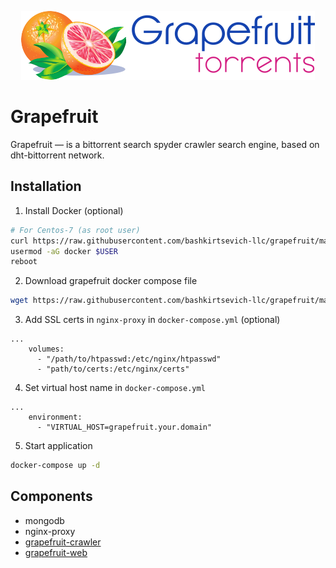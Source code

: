 <p align="center">
  <img src="https://raw.githubusercontent.com/bashkirtsevich-llc/grapefruit-web/master/static/logo.png">
</p>

# Grapefruit
Grapefruit — is a bittorrent search spyder crawler search engine, based on dht-bittorrent network.

## Installation
1. Install Docker (optional)
```bash
# For Centos-7 (as root user)
curl https://raw.githubusercontent.com/bashkirtsevich-llc/grapefruit/master/tools/docker-install.sh | /bin/bash
usermod -aG docker $USER
reboot
```
2. Download grapefruit docker compose file
```bash
wget https://raw.githubusercontent.com/bashkirtsevich-llc/grapefruit/master/docker-compose.yml
```
3. Add SSL certs in `nginx-proxy` in `docker-compose.yml` (optional)
```
...
    volumes:
      - "/path/to/htpasswd:/etc/nginx/htpasswd"
      - "path/to/certs:/etc/nginx/certs"
```
4. Set virtual host name in `docker-compose.yml`
```
...
    environment:
      - "VIRTUAL_HOST=grapefruit.your.domain"
```
5. Start application
```bash
docker-compose up -d
```

## Components
* mongodb
* nginx-proxy
* [grapefruit-crawler](https://hub.docker.com/r/bashkirtsevich/grapefruit-crawler/)
* [grapefruit-web](https://hub.docker.com/r/bashkirtsevich/grapefruit-web/)
